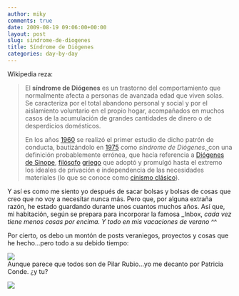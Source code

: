 ```yaml
---
author: miky
comments: true
date: 2009-08-19 09:06:00+00:00
layout: post
slug: sindrome-de-diogenes
title: Síndrome de Diógenes
categories: day-by-day
---
```


Wikipedia reza:  


> El **síndrome de Diógenes** es un trastorno del comportamiento que normalmente afecta a personas de avanzada edad que viven solas. Se caracteriza por el total abandono personal y social y por el aislamiento voluntario en el propio hogar, acompañados en muchos casos de la acumulación de grandes cantidades de dinero o de desperdicios domésticos.
> 
> En los años [1960](http://es.wikipedia.org/wiki/1960) se realizó el primer estudio de dicho patrón de conducta, bautizándolo en [1975](http://es.wikipedia.org/wiki/1975) como _síndrome de Diógenes_,[ ](http://es.wikipedia.org/wiki/S%C3%ADndrome_de_Di%C3%B3genes#cite_note-0)con una definición probablemente errónea,[](http://es.wikipedia.org/wiki/S%C3%ADndrome_de_Di%C3%B3genes#cite_note-1)[](http://es.wikipedia.org/wiki/S%C3%ADndrome_de_Di%C3%B3genes#cite_note-2) que hacía referencia a [Diógenes de Sinope](http://es.wikipedia.org/wiki/Di%C3%B3genes_de_Sinope), [filósofo](http://es.wikipedia.org/wiki/Fil%C3%B3sofo) [griego](http://es.wikipedia.org/wiki/Grecia) que adoptó y promulgó hasta el extremo los ideales de privación e independencia de las necesidades materiales (lo que se conoce como [cinismo clásico](http://es.wikipedia.org/wiki/Cinismo)).

  
Y así es como me siento yo después de sacar bolsas y bolsas de cosas que creo que no voy a necesitar nunca más. Pero que, por alguna extraña razón, he estado guardando durante unos cuantos muchos años. Así que, mi habitación, según se prepara para incorporar la famosa _Inbox, _cada vez tiene menos cosas por encima. Y todo en mis vacaciones de verano ^_^  
  
Por cierto, os debo un montón de posts veraniegos, proyectos y cosas que he hecho...pero todo a su debido tiempo:  


![](http://blogs.chueca.com/vivresavie/files/1345.jpg)  
Aunque parece que todos son de Pilar Rubio...yo me decanto por Patricia Conde. ¿y tu?  


  
  


![](http://img.zemanta.com/pixy.gif?x-id=5dce2e4c-ce53-82d0-9657-256846236a04)
